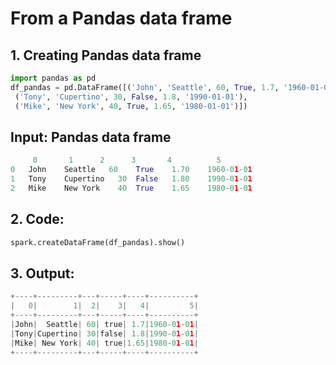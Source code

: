 # From a Pandas data frame

## 1. Creating  Pandas data frame

```python
import pandas as pd
df_pandas = pd.DataFrame([('John', 'Seattle', 60, True, 1.7, '1960-01-01'),
 ('Tony', 'Cupertino', 30, False, 1.8, '1990-01-01'),
 ('Mike', 'New York', 40, True, 1.65, '1980-01-01')])
```

## Input: Pandas data frame

```python
	 0	     1	    2	   3	   4	      5
0	John	Seattle	  60	True	1.70	1960-01-01
1	Tony	Cupertino	30	False	1.80	1990-01-01
2	Mike	New York	40	True	1.65	1980-01-01
```

## 2. Code: 

```python
spark.createDataFrame(df_pandas).show()
```

## 3. Output:

```python
+----+---------+---+-----+----+----------+
|   0|        1|  2|    3|   4|         5|
+----+---------+---+-----+----+----------+
|John|  Seattle| 60| true| 1.7|1960-01-01|
|Tony|Cupertino| 30|false| 1.8|1990-01-01|
|Mike| New York| 40| true|1.65|1980-01-01|
+----+---------+---+-----+----+----------+
```

